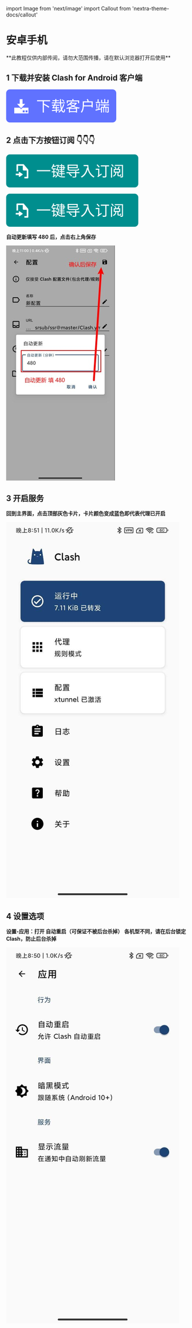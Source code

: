 import Image from 'next/image'
import Callout from 'nextra-theme-docs/callout'

# 安卓手机
<Callout emoji="💡">
  **此教程仅供内部传阅，请勿大范围传播，请在默认浏览器打开后使用**
</Callout>

## 1 下载并安装 Clash for Android 客户端
[![](./android/button_download-16608959279001.svg)](https://ghproxy.com/https://github.com/Kr328/ClashForAndroid/releases/download/v2.4.14/cfa-2.4.14-foss-arm64-v8a-release.apk)

## 2 点击下方按钮订阅 👇👇👇
[![](./android/button_import.svg)](clash://install-config?url=https://cdn.jsdelivr.net/gh/ssrsub/ssr@master/Clash.yml)

[![](./android/button_import.svg)](clash://install-config?url=https://cdn.jsdelivr.net/gh/freefq/free@master/v2)

**自动更新填写 480 后，点击右上角保存**

![](./android/android-time-16608959888612.jpg)

## 3 开启服务
**回到主界面，点击顶部灰色卡片，卡片颜色变成蓝色即代表代理已开启**

![](./android/android-start02-16608959932513.jpg)

## 4 设置选项

**设置-应用：打开 自动重启（可保证不被后台杀掉）**
**各机型不同，请在后台锁定Clash，防止后台杀掉**

![](./android/android-setting01-16608960013244.jpg)
